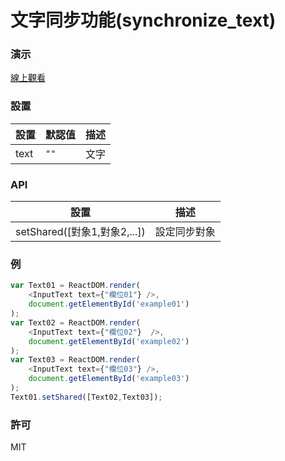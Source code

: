 文字同步功能(synchronize_text)
=========================
### 演示
[線上觀看](http://startail007.github.io/reactjs_synchronize_text/v1/index.html)
### 設置
|設置|默認值|描述|
|---|---|---|
|text|`""`|文字|

### API
|設置|描述|
|---|---|
|setShared([對象1,對象2,...])|設定同步對象|
### 例
```javascript
var Text01 = ReactDOM.render(
    <InputText text={"欄位01"} />,
    document.getElementById('example01')
);
var Text02 = ReactDOM.render(
    <InputText text={"欄位02"}  />,
    document.getElementById('example02')
);
var Text03 = ReactDOM.render(
    <InputText text={"欄位03"} />,
    document.getElementById('example03')
);
Text01.setShared([Text02,Text03]);
```    
### 許可

MIT
